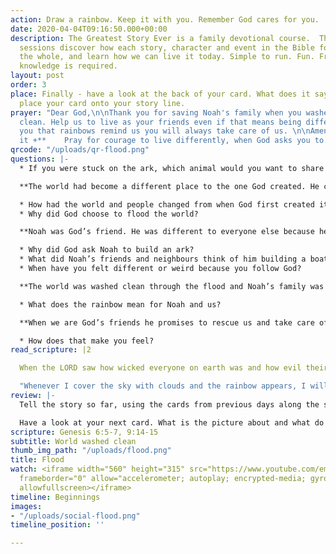 ```yaml
---
action: Draw a rainbow. Keep it with you. Remember God cares for you.
date: 2020-04-04T09:16:50.000+00:00
description: The Greatest Story Ever is a family devotional course.  Through daily
  sessions discover how each story, character and event in the Bible forms part of
  the whole, and learn how we can live it today. Simple to run. Fun. Free. No prior
  knowledge is required.
layout: post
order: 3
place: Finally - have a look at the back of your card. What does it say? You can now
  place your card onto your story line.
prayer: "Dear God,\n\nThank you for saving Noah's family when you washed the world
  clean. Help us to live as your friends even if that means being different. Thank
  you that rainbows remind us you will always take care of us. \n\nAmen\n\n**Pray
  it +**    Pray for courage to live differently, when God asks you to."
qrcode: "/uploads/qr-flood.png"
questions: |-
  * If you were stuck on the ark, which animal would you want to share a bedroom with and why?

  **The world had become a different place to the one God created. He can no longer say it is very good but he has a plan to sort it out…**

  * How had the world and people changed from when God first created it?
  * Why did God choose to flood the world?

  **Noah was God’s friend. He was different to everyone else because he lived to please God.**

  * Why did God ask Noah to build an ark?
  * What did Noah’s friends and neighbours think of him building a boat?
  * When have you felt different or weird because you follow God?

  **The world was washed clean through the flood and Noah’s family was rescued in the ark.**

  * What does the rainbow mean for Noah and us?

  **When we are God’s friends he promises to rescue us and take care of us.**

  * How does that make you feel?
read_scripture: |2

  When the LORD saw how wicked everyone on earth was and how evil their thoughts were all the time, he was sorry that he had ever made them and put them on the earth.   He was so filled with regret that he said, “I will wipe out these people I have created, and also the animals and the birds, because I am sorry that I made any of them.”

  "Whenever I cover the sky with clouds and the rainbow appears, I will remember my promise to you and to all the animals that a flood will never again destroy all living beings."
review: |-
  Tell the story so far, using the cards from previous days along the storyline.

  Have a look at your next card. What is the picture about and what do the words say?
scripture: Genesis 6:5-7, 9:14-15
subtitle: World washed clean
thumb_img_path: "/uploads/flood.png"
title: Flood
watch: <iframe width="560" height="315" src="https://www.youtube.com/embed/4yzN0fUxjkQ"
  frameborder="0" allow="accelerometer; autoplay; encrypted-media; gyroscope; picture-in-picture"
  allowfullscreen></iframe>
timeline: Beginnings
images:
- "/uploads/social-flood.png"
timeline_position: ''

---
```

